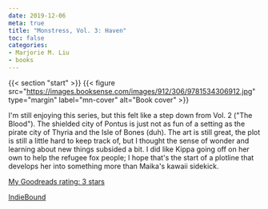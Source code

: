 ```yaml
---
date: 2019-12-06
meta: true
title: "Monstress, Vol. 3: Haven"
toc: false
categories:
- Marjorie M. Liu
- books
---
```


{{< section "start" >}}
{{< figure src="https://images.booksense.com/images/912/306/9781534306912.jpg" type="margin" label="mn-cover" alt="Book cover" >}}

I'm still enjoying this series, but this felt like a step down from Vol. 2 ("The Blood"). The shielded city of Pontus is just not as fun of a setting as the pirate city of Thyria and the Isle of Bones (duh). The art is still great, the plot is still a little hard to keep track of, but I thought the sense of wonder and learning about new things subsided a bit. I did like Kippa going off on her own to help the refugee fox people; I hope that's the start of a plotline that develops her into something more than Maika's kawaii sidekick.

[My Goodreads rating: 3 stars](https://www.goodreads.com/review/show/3057634898)  

[IndieBound](https://www.indiebound.org/book/9781534306912)
